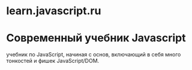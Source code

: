 # learn.javascript.ru
# Современный учебник Javascript
учебник по JavaScript, начиная с основ, включающий в себя много тонкостей и фишек JavaScript/DOM.
